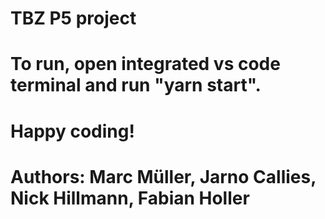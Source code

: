 # TBZ P5 project 

# To run, open integrated vs code terminal and run "yarn start".
# Happy coding!

# Authors: Marc Müller, Jarno Callies, Nick Hillmann, Fabian Holler
